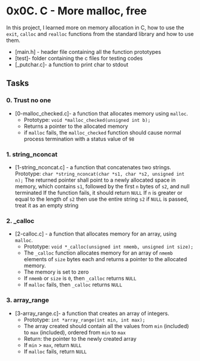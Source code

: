 # 0x0C. C - More malloc, free

In this project, I learned more on memory allocation in C, how to use the ```exit```, ```calloc``` and ```realloc``` functions from the standard library and how to use them.
- [main.h] - header file containing all the function prototypes
- [test]- folder containing the c files for testing codes
- [_putchar.c]- a function to print char to stdout

## Tasks
### 0. Trust no one
- [0-malloc_checked.c]- a function that allocates memory using ```malloc```.
  - Prototype: ```void *malloc_checked(unsigned int b);```
  - Returns a pointer to the allocated memory
  - if ```malloc``` fails, the ```malloc_checked``` function should cause normal process termination with a status value of ```98```

### 1. string_nconcat
- [1-string_nconcat.c] - a function that concatenates two strings.
Prototype: ```char *string_nconcat(char *s1, char *s2, unsigned int n);```
The returned pointer shall point to a newly allocated space in memory, which contains ```s1```, followed by the first ```n``` bytes of ```s2```, and null terminated
If the function fails, it should return ```NULL```
If ```n``` is greater or equal to the length of ```s2``` then use the entire string ```s2```
if ```NULL``` is passed, treat it as an empty string

### 2. _calloc
- [2-calloc.c] - a function that allocates memory for an array, using ```malloc```.
  - Prototype: ```void *_calloc(unsigned int nmemb, unsigned int size);```
  - The ```_calloc``` function allocates memory for an array of ```nmemb``` elements of ```size``` bytes each and returns a pointer to the allocated memory.
  - The memory is set to zero
  - If ```nmemb``` or ```size``` is ```0```, then ```_calloc``` returns ```NULL```
  - If ```malloc``` fails, then ```_calloc``` returns ```NULL```

### 3. array_range
- [3-array_range.c]- a function that creates an array of integers.
  - Prototype: ```int *array_range(int min, int max);```
  - The array created should contain all the values from ```min``` (included) to ```max``` (included), ordered from ```min``` to ```max```
  - Return: the pointer to the newly created array
  - If ```min``` > ```max```, return ```NULL```
  - If ```malloc``` fails, return ```NULL```

